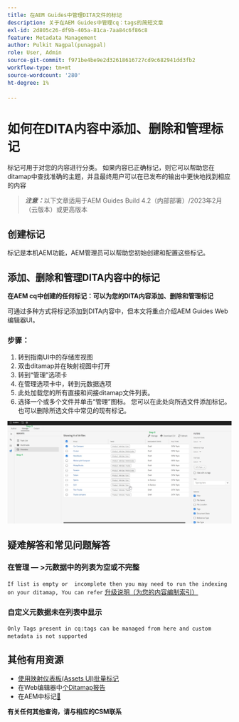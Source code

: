 ```yaml
---
title: 在AEM Guides中管理DITA文件的标记
description: 关于在AEM Guides中管理cq：tags的简短文章
exl-id: 2d805c26-df9b-405a-81ca-7aa84c6f86c8
feature: Metadata Management
author: Pulkit Nagpal(punagpal)
role: User, Admin
source-git-commit: f971be4be9e2d32618616727cd9c682941dd3fb2
workflow-type: tm+mt
source-wordcount: '280'
ht-degree: 1%

---
```


# 如何在DITA内容中添加、删除和管理标记

标记可用于对您的内容进行分类。 如果内容已正确标记，则它可以帮助您在ditamap中查找准确的主题，并且最终用户可以在已发布的输出中更快地找到相应的内容

> **_注意：_**&#x200B;以下文章适用于AEM Guides Build 4.2（内部部署）/2023年2月（云版本）或更高版本


## 创建标记

标记是本机AEM功能，AEM管理员可以帮助您初始创建和配置这些标记。


## 添加、删除和管理DITA内容中的标记

**在AEM cq中创建的任何标记：可以为您的DITA内容添加、删除和管理标记**

可通过多种方式将标记添加到DITA内容中，但本文将重点介绍AEM Guides Web编辑器UI。

### 步骤：

1. 转到指南UI中的存储库视图
2. 双击ditamap并在映射视图中打开
3. 转到“管理”选项卡
4. 在管理选项卡中，转到元数据选项
5. 此处加载您的所有直接和间接ditamap文件列表。
6. 选择一个或多个文件并单击“管理”图标。 您可以在此处向所选文件添加标记。
也可以删除所选文件中常见的现有标记。

<img title="在AEM Guides中管理标记 " alt="管理DITA中的标记 " src="ManageTags.jpg">

## 疑难解答和常见问题解答

### 在管理 — >元数据中的列表为空或不完整

`If list is empty or  incomplete then you may need to run the indexing on your ditamap, You can refer` [升级说明（为您的内容编制索引）](https://experienceleague.adobe.com/docs/experience-manager-guides-learn/tutorials/install-guide/on-prem-ig/download-install-upgrade-aemg/upgrade-xml-documentation.html?lang=en#steps-to-index-the-existing-content-to-use-the-new-find-and-replace%3A)

### 自定义元数据未在列表中显示

`Only Tags present in cq:tags can be managed from here and custom metadata is not supported`




## 其他有用资源

- [使用映射仪表板(Assets UI)批量标记](https://experienceleague.adobe.com/docs/experience-manager-guides-learn/tutorials/user-guide/manaege-metadata/map-editor-bulk-tagging.html?lang=en)
- 在Web编辑器中[个Ditamap报告](https://experienceleague.adobe.com/docs/experience-manager-guides-learn/tutorials/user-guide/reports-aem-guide/reports-web-editor.html?lang=en)
- 在AEM中标记[&#128279;](https://experienceleague.adobe.com/docs/experience-manager-learn/assets/configuring/tagging.html?lang=en)


**有关任何其他查询，请与相应的CSM联系**
